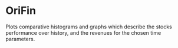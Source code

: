 # OriFin
Plots comparative histograms and graphs which describe the stocks performance over history, and the revenues for the chosen time parameters.
